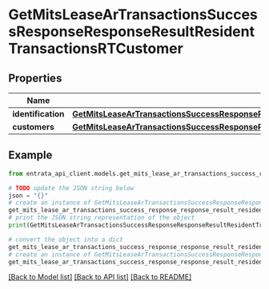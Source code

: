 # GetMitsLeaseArTransactionsSuccessResponseResponseResultResidentTransactionsRTCustomer


## Properties

Name | Type | Description | Notes
------------ | ------------- | ------------- | -------------
**identification** | [**GetMitsLeaseArTransactionsSuccessResponseResponseResultResidentTransactionsRTCustomerIdentification**](GetMitsLeaseArTransactionsSuccessResponseResponseResultResidentTransactionsRTCustomerIdentification.md) |  | 
**customers** | [**GetMitsLeaseArTransactionsSuccessResponseResponseResultResidentTransactionsRTCustomerCustomers**](GetMitsLeaseArTransactionsSuccessResponseResponseResultResidentTransactionsRTCustomerCustomers.md) |  | 

## Example

```python
from entrata_api_client.models.get_mits_lease_ar_transactions_success_response_response_result_resident_transactions_rt_customer import GetMitsLeaseArTransactionsSuccessResponseResponseResultResidentTransactionsRTCustomer

# TODO update the JSON string below
json = "{}"
# create an instance of GetMitsLeaseArTransactionsSuccessResponseResponseResultResidentTransactionsRTCustomer from a JSON string
get_mits_lease_ar_transactions_success_response_response_result_resident_transactions_rt_customer_instance = GetMitsLeaseArTransactionsSuccessResponseResponseResultResidentTransactionsRTCustomer.from_json(json)
# print the JSON string representation of the object
print(GetMitsLeaseArTransactionsSuccessResponseResponseResultResidentTransactionsRTCustomer.to_json())

# convert the object into a dict
get_mits_lease_ar_transactions_success_response_response_result_resident_transactions_rt_customer_dict = get_mits_lease_ar_transactions_success_response_response_result_resident_transactions_rt_customer_instance.to_dict()
# create an instance of GetMitsLeaseArTransactionsSuccessResponseResponseResultResidentTransactionsRTCustomer from a dict
get_mits_lease_ar_transactions_success_response_response_result_resident_transactions_rt_customer_from_dict = GetMitsLeaseArTransactionsSuccessResponseResponseResultResidentTransactionsRTCustomer.from_dict(get_mits_lease_ar_transactions_success_response_response_result_resident_transactions_rt_customer_dict)
```
[[Back to Model list]](../README.md#documentation-for-models) [[Back to API list]](../README.md#documentation-for-api-endpoints) [[Back to README]](../README.md)


